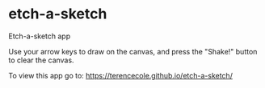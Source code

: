 # etch-a-sketch
Etch-a-sketch app

Use your arrow keys to draw on the canvas, and press the "Shake!" button to clear the canvas.

To view this app go to: https://terencecole.github.io/etch-a-sketch/

